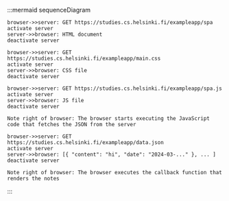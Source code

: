 :::mermaid
sequenceDiagram

    browser->>server: GET https://studies.cs.helsinki.fi/exampleapp/spa
    activate server
    server->>browser: HTML document
    deactivate server

    browser->>server: GET https://studies.cs.helsinki.fi/exampleapp/main.css
    activate server
    server->>browser: CSS file
    deactivate server

    browser->>server: GET https://studies.cs.helsinki.fi/exampleapp/spa.js
    activate server
    server->>browser: JS file
    deactivate server

    Note right of browser: The browser starts executing the JavaScript code that fetches the JSON from the server

    browser->>server: GET https://studies.cs.helsinki.fi/exampleapp/data.json
    activate server
    server->>browser: [{ "content": "hi", "date": "2024-03-..." }, ... ]
    deactivate server

    Note right of browser: The browser executes the callback function that renders the notes


:::